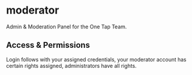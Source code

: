 # moderator
Admin &amp; Moderation Panel for the One Tap Team.

## Access & Permissions
Login follows with your assigned credentials, your moderator account has certain rights
assigned, administrators have all rights.
